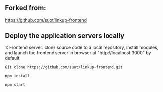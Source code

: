 ## Forked from:
https://github.com/suot/linkup-frontend

## Deploy the application servers locally
1: Frontend server: clone source code to a local repository, install modules, and launch the frontend server in browser at "http://localhost:3000" by default
```
Git clone https://github.com/suot/linkup-frontend.git
```
```
npm install
```
```
npm start
```
